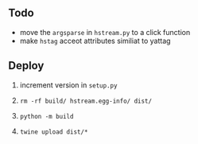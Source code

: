 
## Todo
- move the `argsparse` in `hstream.py` to a click function
- make `hstag` acceot attributes similiat to yattag


## Deploy

1. increment version in `setup.py`

2. `rm -rf build/ hstream.egg-info/ dist/`

3. `python -m build`

4. `twine upload dist/*`